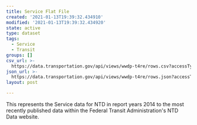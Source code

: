 ```yaml
---
title: Service Flat File
created: '2021-01-13T19:39:32.434910'
modified: '2021-01-13T19:39:32.434920'
state: active
type: dataset
tags:
  - Service
  - Transit
groups: []
csv_url: >-
  https://data.transportation.gov/api/views/wwdp-t4re/rows.csv?accessType=DOWNLOAD
json_url: >-
  https://data.transportation.gov/api/views/wwdp-t4re/rows.json?accessType=DOWNLOAD
layout: post

---
```

This represents the Service data for NTD in report years 2014 to the most recently published data within the Federal Transit Administration's NTD Data website.

